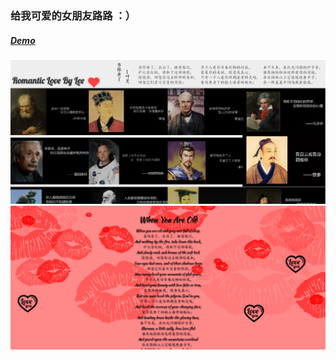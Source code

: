 ### 给我可爱的女朋友路路 ：）

##### [Demo](https://supertraveler-lee.github.io/index.html)

![pic1](https://github.com/Supertraveler-Lee/Supertraveler-Lee.github.io/blob/master/screenshot2.png)
![pic2](https://github.com/Supertraveler-Lee/Supertraveler-Lee.github.io/blob/master/screenshot1.png)
